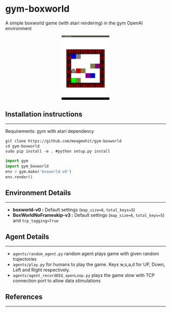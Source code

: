 # gym-boxworld
A simple boxworld game (with atari rendering) in the gym OpenAI environment

<p align="center">
  <img src="extras/boxworld_screenshot.png" width="150" title="Screenshot of Boxworld Game">
</p>

## Installation instructions
----------------------------

Requirements: gym with atari dependency

```shell
git clone https://github.com/meagmohit/gym-boxworld
cd gym-boxworld
sudo pip install -e . #python setup.py install
```

```python
import gym
import gym_boxworld
env = gym.make('boxworld-v0')
env.render()
```

## Environment Details
----------------------

* **boxworld-v0 :** Default settings (`map_size=6`, `total_keys=5`)
* **BoxWorldNoFrameskip-v3 :** Default settings (`map_size=6`, `total_keys=5`) and `tcp_tagging=True`

## Agent Details
----------------

* `agents/random_agent.py` random agent plays game with given random trajectories
* `agents/play.py` for humans to play the game. Keys w,s,a,d for UP, Down, Left and Right respectively.
* `agents/agent_recordEEG_openLoop.py`  plays the game slow with TCP connection port to allow data stimulations

## References
-------------
